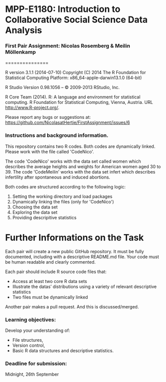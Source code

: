 
# MPP-E1180: Introduction to Collaborative Social Science Data Analysis

### First Pair Assignment: Nicolas Rosemberg & Meilin Möllenkamp

===============


R version 3.1.1 (2014-07-10)
Copyright (C) 2014 The R Foundation for Statistical Computing
Platform: x86_64-apple-darwin13.1.0 (64-bit)

R Studio Version 0.98.1056 – © 2009-2013 RStudio, Inc.

R Core Team (2014). R: A language and environment for
  statistical computing. R Foundation for Statistical
  Computing, Vienna, Austria. URL http://www.R-project.org/.

Please report any bugs or suggestions at: https://github.com/NicolasatHertie/FirstAssignment/issues/6

### Instructions and background information.
This repository contains two R codes. Both codes are dynamically linked. Please work with the file called 'CodeNico'.

The code 'CodeNico' works with the data set called women which describes the average heights and weights for American women aged 30 to 39. The code 'CodeMeilin' works with the data set infert which describes infertility after spontaneous and induced abortions.

Both codes are structured according to the following logic:

1. Setting the working directory and load packages
2. Dynamically linking the files (only for 'CodeNico')
3. Choosing the data set
4. Exploring the data set
5. Providing descripitive statistics



# Further Informations on the Task

Each pair will create a new public GitHub repository. It must be fully documented, 
including with a descriptive README.md file. Your code must be human readable and 
clearly commented.

Each pair should include R source code files that:
+ Access at least two core R data sets
+ Illustrate the datas’ distributions using a variety of relevant
descriptive statistics
+ Two files must be dynamically linked

Another pair makes a pull request. And this is discussed/merged.

### Learning objectives: 
Develop your understanding of: 
+ File structures,
+ Version control,
+ Basic R data structures and descriptive statistics.

### Deadline for submission:
Midnight, 26th September



